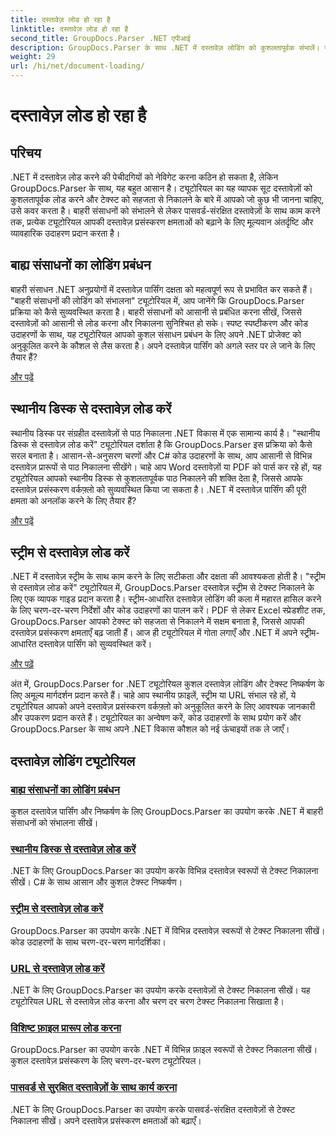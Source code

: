 ```yaml
---
title: दस्तावेज़ लोड हो रहा है
linktitle: दस्तावेज़ लोड हो रहा है
second_title: GroupDocs.Parser .NET एपीआई
description: GroupDocs.Parser के साथ .NET में दस्तावेज़ लोडिंग को कुशलतापूर्वक संभालें। स्थानीय डिस्क, स्ट्रीम, URL, और बहुत कुछ से टेक्स्ट निकालना सीखें।
weight: 29
url: /hi/net/document-loading/
---
```


# दस्तावेज़ लोड हो रहा है

## परिचय

.NET में दस्तावेज़ लोड करने की पेचीदगियों को नेविगेट करना कठिन हो सकता है, लेकिन GroupDocs.Parser के साथ, यह बहुत आसान है। ट्यूटोरियल का यह व्यापक सूट दस्तावेज़ों को कुशलतापूर्वक लोड करने और टेक्स्ट को सहजता से निकालने के बारे में आपको जो कुछ भी जानना चाहिए, उसे कवर करता है। बाहरी संसाधनों को संभालने से लेकर पासवर्ड-संरक्षित दस्तावेज़ों के साथ काम करने तक, प्रत्येक ट्यूटोरियल आपकी दस्तावेज़ प्रसंस्करण क्षमताओं को बढ़ाने के लिए मूल्यवान अंतर्दृष्टि और व्यावहारिक उदाहरण प्रदान करता है।

## बाह्य संसाधनों का लोडिंग प्रबंधन

बाहरी संसाधन .NET अनुप्रयोगों में दस्तावेज़ पार्सिंग दक्षता को महत्वपूर्ण रूप से प्रभावित कर सकते हैं। "बाहरी संसाधनों की लोडिंग को संभालना" ट्यूटोरियल में, आप जानेंगे कि GroupDocs.Parser प्रक्रिया को कैसे सुव्यवस्थित करता है। बाहरी संसाधनों को आसानी से प्रबंधित करना सीखें, जिससे दस्तावेज़ों को आसानी से लोड करना और निकालना सुनिश्चित हो सके। स्पष्ट स्पष्टीकरण और कोड उदाहरणों के साथ, यह ट्यूटोरियल आपको कुशल संसाधन प्रबंधन के लिए अपने .NET प्रोजेक्ट को अनुकूलित करने के कौशल से लैस करता है। अपने दस्तावेज़ पार्सिंग को अगले स्तर पर ले जाने के लिए तैयार हैं?

[और पढ़ें](./handling-loading-of-external-resources/)

## स्थानीय डिस्क से दस्तावेज़ लोड करें

स्थानीय डिस्क पर संग्रहीत दस्तावेज़ों से पाठ निकालना .NET विकास में एक सामान्य कार्य है। "स्थानीय डिस्क से दस्तावेज़ लोड करें" ट्यूटोरियल दर्शाता है कि GroupDocs.Parser इस प्रक्रिया को कैसे सरल बनाता है। आसान-से-अनुसरण चरणों और C# कोड उदाहरणों के साथ, आप आसानी से विभिन्न दस्तावेज़ प्रारूपों से पाठ निकालना सीखेंगे। चाहे आप Word दस्तावेज़ों या PDF को पार्स कर रहे हों, यह ट्यूटोरियल आपको स्थानीय डिस्क से कुशलतापूर्वक पाठ निकालने की शक्ति देता है, जिससे आपके दस्तावेज़ प्रसंस्करण वर्कफ़्लो को सुव्यवस्थित किया जा सकता है। .NET में दस्तावेज़ पार्सिंग की पूरी क्षमता को अनलॉक करने के लिए तैयार हैं?

[और पढ़ें](./load-document-from-local-disk/)

## स्ट्रीम से दस्तावेज़ लोड करें

.NET में दस्तावेज़ स्ट्रीम के साथ काम करने के लिए सटीकता और दक्षता की आवश्यकता होती है। "स्ट्रीम से दस्तावेज़ लोड करें" ट्यूटोरियल में, GroupDocs.Parser दस्तावेज़ स्ट्रीम से टेक्स्ट निकालने के लिए एक व्यापक गाइड प्रदान करता है। स्ट्रीम-आधारित दस्तावेज़ लोडिंग की कला में महारत हासिल करने के लिए चरण-दर-चरण निर्देशों और कोड उदाहरणों का पालन करें। PDF से लेकर Excel स्प्रेडशीट तक, GroupDocs.Parser आपको टेक्स्ट को सहजता से निकालने में सक्षम बनाता है, जिससे आपकी दस्तावेज़ प्रसंस्करण क्षमताएँ बढ़ जाती हैं। आज ही ट्यूटोरियल में गोता लगाएँ और .NET में अपने स्ट्रीम-आधारित दस्तावेज़ पार्सिंग को सुव्यवस्थित करें।

[और पढ़ें](./load-document-from-stream/)

अंत में, GroupDocs.Parser for .NET ट्यूटोरियल कुशल दस्तावेज़ लोडिंग और टेक्स्ट निष्कर्षण के लिए अमूल्य मार्गदर्शन प्रदान करते हैं। चाहे आप स्थानीय फ़ाइलें, स्ट्रीम या URL संभाल रहे हों, ये ट्यूटोरियल आपको अपने दस्तावेज़ प्रसंस्करण वर्कफ़्लो को अनुकूलित करने के लिए आवश्यक जानकारी और उपकरण प्रदान करते हैं। ट्यूटोरियल का अन्वेषण करें, कोड उदाहरणों के साथ प्रयोग करें और GroupDocs.Parser के साथ अपने .NET विकास कौशल को नई ऊंचाइयों तक ले जाएँ।

## दस्तावेज़ लोडिंग ट्यूटोरियल
### [बाह्य संसाधनों का लोडिंग प्रबंधन](./handling-loading-of-external-resources/)
कुशल दस्तावेज़ पार्सिंग और निष्कर्षण के लिए GroupDocs.Parser का उपयोग करके .NET में बाहरी संसाधनों को संभालना सीखें।
### [स्थानीय डिस्क से दस्तावेज़ लोड करें](./load-document-from-local-disk/)
.NET के लिए GroupDocs.Parser का उपयोग करके विभिन्न दस्तावेज़ स्वरूपों से टेक्स्ट निकालना सीखें। C# के साथ आसान और कुशल टेक्स्ट निष्कर्षण।
### [स्ट्रीम से दस्तावेज़ लोड करें](./load-document-from-stream/)
GroupDocs.Parser का उपयोग करके .NET में विभिन्न दस्तावेज़ स्वरूपों से टेक्स्ट निकालना सीखें। कोड उदाहरणों के साथ चरण-दर-चरण मार्गदर्शिका।
### [URL से दस्तावेज़ लोड करें](./load-document-from-url/)
.NET के लिए GroupDocs.Parser का उपयोग करके दस्तावेज़ों से टेक्स्ट निकालना सीखें। यह ट्यूटोरियल URL से दस्तावेज़ लोड करना और चरण दर चरण टेक्स्ट निकालना सिखाता है।
### [विशिष्ट फ़ाइल प्रारूप लोड करना](./loading-specific-file-formats/)
GroupDocs.Parser का उपयोग करके .NET में विभिन्न फ़ाइल स्वरूपों से टेक्स्ट निकालना सीखें। कुशल दस्तावेज़ प्रसंस्करण के लिए चरण-दर-चरण ट्यूटोरियल।
### [पासवर्ड से सुरक्षित दस्तावेज़ों के साथ कार्य करना](./working-with-password-protected-documents/)
.NET के लिए GroupDocs.Parser का उपयोग करके पासवर्ड-संरक्षित दस्तावेज़ों से टेक्स्ट निकालना सीखें। अपने दस्तावेज़ प्रसंस्करण क्षमताओं को बढ़ाएँ।